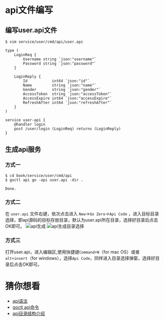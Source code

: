 # api文件编写

## 编写user.api文件
```shell
$ vim service/user/cmd/api/user.api  
```
```text
type (
    LoginReq {
        Username string `json:"username"`
        Password string `json:"password"`
    }

    LoginReply {
        Id           int64 `json:"id"`
        Name         string `json:"name"`
        Gender       string `json:"gender"`
        AccessToken  string `json:"accessToken"`
        AccessExpire int64 `json:"accessExpire"`
        RefreshAfter int64 `json:"refreshAfter"`
    }
)

service user-api {
    @handler login
    post /user/login (LoginReq) returns (LoginReply)
}
```
## 生成api服务
### 方式一

```shell
$ cd book/service/user/cmd/api
$ goctl api go -api user.api -dir . 
```
```text
Done.
```

### 方式二

在 `user.api` 文件右键，依次点击进入 `New`->`Go Zero`->`Api Code` ，进入目标目录选择，即api源码的目标存放目录，默认为user.api所在目录，选择好目录后点击OK即可。
![api生成](https://zeromicro.github.io/go-zero/resource/goctl-api.png)
![api生成目录选择](https://zeromicro.github.io/go-zero/resource/goctl-api-select.png)

### 方式三

打开user.api，进入编辑区,使用快捷键`Command+N`（for mac OS）或者 `alt+insert`（for windows），选择`Api Code`，同样进入目录选择弹窗，选择好目录后点击OK即可。

# 猜你想看
* [api语法](api-grammar.md)
* [goctl api命令](goctl-api.md)
* [api目录结构介绍](api-dir.md)